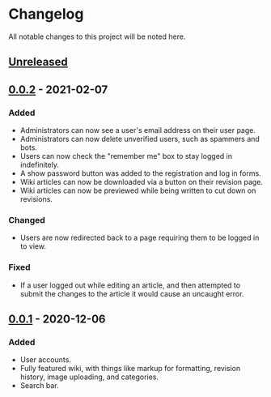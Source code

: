 # Changelog

All notable changes to this project will be noted here.

## [Unreleased]

## [0.0.2] - 2021-02-07

### Added

* Administrators can now see a user's email address on their user page.
* Administrators can now delete unverified users, such as spammers and bots.
* Users can now check the "remember me" box to stay logged in indefinitely.
* A show password button was added to the registration and log in forms.
* Wiki articles can now be downloaded via a button on their revision page.
* Wiki articles can now be previewed while being written to cut down on revisions.

### Changed

* Users are now redirected back to a page requiring them to be logged in to view.

### Fixed

* If a user logged out while editing an article, and then attempted to submit the changes to the article it would cause an uncaught error.

## [0.0.1] - 2020-12-06

### Added

* User accounts.
* Fully featured wiki, with things like markup for formatting, revision history, image uploading, and categories.
* Search bar.

[Unreleased]: https://github.com/Lordovos/reia.dev/compare/v0.0.2...HEAD
[0.0.2]: https://github.com/Lordovos/reia.dev/compare/v0.0.1...v0.0.2
[0.0.1]: https://github.com/Lordovos/reia.dev/releases/tag/v0.0.1
